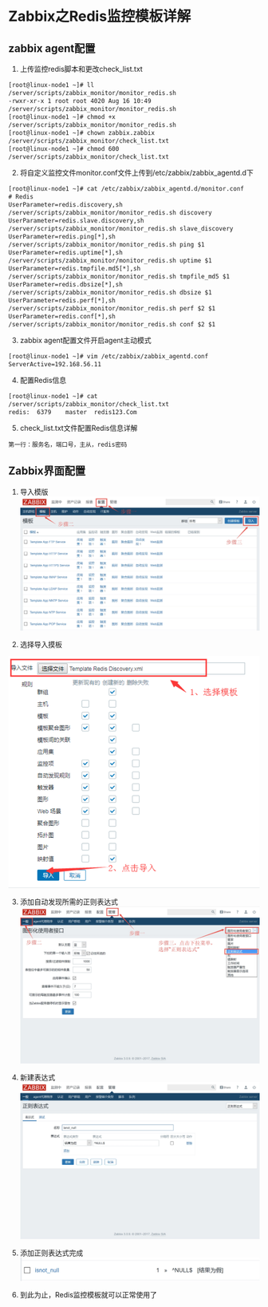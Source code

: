 # Zabbix之Redis监控模板详解
## zabbix agent配置
1. 上传监控redis脚本和更改check_list.txt

```
[root@linux-node1 ~]# ll /server/scripts/zabbix_monitor/monitor_redis.sh
-rwxr-xr-x 1 root root 4020 Aug 16 10:49 /server/scripts/zabbix_monitor/monitor_redis.sh
[root@linux-node1 ~]# chmod +x /server/scripts/zabbix_monitor/monitor_redis.sh
[root@linux-node1 ~]# chown zabbix.zabbix /server/scripts/zabbix_monitor/check_list.txt
[root@linux-node1 ~]# chmod 600 /server/scripts/zabbix_monitor/check_list.txt
```

2. 将自定义监控文件monitor.conf文件上传到/etc/zabbix/zabbix_agentd.d下

```
[root@linux-node1 ~]# cat /etc/zabbix/zabbix_agentd.d/monitor.conf
# Redis
UserParameter=redis.discovery,sh /server/scripts/zabbix_monitor/monitor_redis.sh discovery
UserParameter=redis.slave.discovery,sh /server/scripts/zabbix_monitor/monitor_redis.sh slave_discovery
UserParameter=redis.ping[*],sh /server/scripts/zabbix_monitor/monitor_redis.sh ping $1
UserParameter=redis.uptime[*],sh /server/scripts/zabbix_monitor/monitor_redis.sh uptime $1
UserParameter=redis.tmpfile.md5[*],sh /server/scripts/zabbix_monitor/monitor_redis.sh tmpfile_md5 $1
UserParameter=redis.dbsize[*],sh /server/scripts/zabbix_monitor/monitor_redis.sh dbsize $1
UserParameter=redis.perf[*],sh /server/scripts/zabbix_monitor/monitor_redis.sh perf $2 $1
UserParameter=redis.conf[*],sh /server/scripts/zabbix_monitor/monitor_redis.sh conf $2 $1
```

3. zabbix agent配置文件开启agent主动模式

```
[root@linux-node1 ~]# vim /etc/zabbix/zabbix_agentd.conf
ServerActive=192.168.56.11
```

4. 配置Redis信息

```
[root@linux-node1 ~]# cat /server/scripts/zabbix_monitor/check_list.txt
redis:  6379    master  redis123.Com
```

5. check_list.txt文件配置Redis信息详解

```
第一行：服务名，端口号，主从，redis密码
```

## Zabbix界面配置
1. 导入模版
![](.img-folder/15320923293018.png)

2. 选择导入摸板

![](.img-folder/15320924407503.png)

3. 添加自动发现所需的正则表达式
![](.img-folder/15320925021953.png)

4. 新建表达式
![](.img-folder/15320925701131.png)

5. 添加正则表达式完成
![](.img-folder/15320926427916.png)

6. 到此为止，Redis监控模板就可以正常使用了

